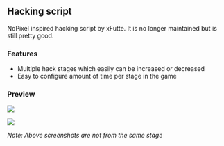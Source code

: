 ## Hacking script
NoPixel inspired hacking script by xFutte. It is no longer maintained but is still pretty good.

### Features

- Multiple hack stages which easily can be increased or decreased
- Easy to configure amount of time per stage in the game

### Preview
![](https://i.imgur.com/j1Ev1lT.png)

![](https://i.imgur.com/04P31BN.png)

*Note: Above screenshots are not from the same stage*
